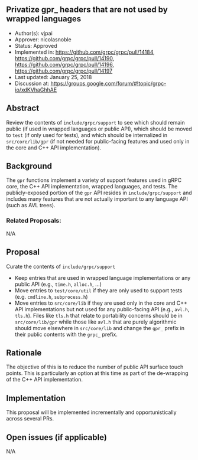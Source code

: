 Privatize gpr_ headers that are not used by wrapped languages
----
* Author(s): vjpai
* Approver: nicolasnoble
* Status: Approved
* Implemented in: https://github.com/grpc/grpc/pull/14184, https://github.com/grpc/grpc/pull/14190, https://github.com/grpc/grpc/pull/14196, https://github.com/grpc/grpc/pull/14197
* Last updated: January 25, 2018
* Discussion at: https://groups.google.com/forum/#!topic/grpc-io/xdKVhaGhhAE

## Abstract

Review the contents of `include/grpc/support` to see which should
remain public (if used in wrapped languages or public API), which
should be moved to `test` (if only used for tests), and which should
be internalized in `src/core/lib/gpr` (if not needed for public-facing
features and used only in the core and C++ API implementation).

## Background

The `gpr` functions implement a variety of support features used in
gRPC core, the C++ API implementation, wrapped languages, and
tests. The publicly-exposed portion of the `gpr` API resides in
`include/grpc/support` and includes many features that are not
actually important to any language API (such as AVL trees).

### Related Proposals:

N/A

## Proposal

Curate the contents of `include/grpc/support`
- Keep entries that are used in wrapped language implementations or
any public API (e.g., `time.h`, `alloc.h`, ...)
- Move entries to `test/core/util` if they are only used to support
  tests (e.g. `cmdline.h`, `subprocess.h`)
- Move entries to `src/core/lib` if they are used only in the core
  and C++ API implementations but not used for any public-facing API
  (e.g., `avl.h`, `tls.h`). Files like `tls.h` that relate to portability
  concerns should be in `src/core/lib/gpr` while those like `avl.h`
  that are purely algorithmic should move elsewhere in `src/core/lib`
  and change the `gpr_` prefix in their public contents with the
  `grpc_` prefix.

## Rationale

The objective of this is to reduce the number of public API surface
touch points. This is particularly an option at this time as part of
the de-wrapping of the C++ API implementation.

## Implementation

This proposal will be implemented incrementally and opportunistically
across several PRs.

## Open issues (if applicable)

N/A

